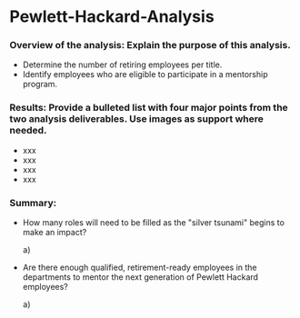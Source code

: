 # Pewlett-Hackard-Analysis
### Overview of the analysis: Explain the purpose of this analysis.
* Determine the number of retiring employees per title. 
* Identify employees who are eligible to participate in a mentorship program.

### Results: Provide a bulleted list with four major points from the two analysis deliverables. Use images as support where needed.
* xxx
* xxx
* xxx
* xxx

### Summary: 
* How many roles will need to be filled as the "silver tsunami" begins to make an impact?
   
   a)
* Are there enough qualified, retirement-ready employees in the departments to mentor the next generation of Pewlett Hackard employees?
    
   a)
